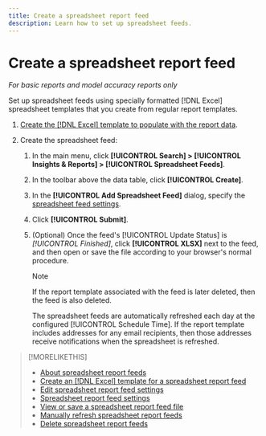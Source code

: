 ```yaml
---
title: Create a spreadsheet report feed
description: Learn how to set up spreadsheet feeds.
---
```

# Create a spreadsheet report feed

*For basic reports and model accuracy reports only*

Set up spreadsheet feeds using specially formatted [!DNL Excel] spreadsheet templates that you create from regular report templates.

1. [Create the [!DNL Excel] template to populate with the report data](spreadsheet-feed-create-excel-template.md).

2. Create the spreadsheet feed:
   
   1. In the main menu, click **[!UICONTROL Search] > [!UICONTROL Insights & Reports] > [!UICONTROL Spreadsheet Feeds]**.
   
   1. In the toolbar above the data table, click **[!UICONTROL Create]**.
   
   1. In the **[!UICONTROL Add Spreadsheet Feed]** dialog, specify the [spreadsheet feed settings](spreadsheet-feed-settings.md).
   
   1. Click **[!UICONTROL Submit]**.
   
   1. (Optional) Once the feed's [!UICONTROL Update Status] is *[!UICONTROL Finished]*, click **[!UICONTROL XLSX]** next to the feed, and then open or save the file according to your browser's normal procedure.

      >[!NOTE]
      >
      >If the report template associated with the feed is later deleted, then the feed is also deleted.

      The spreadsheet feeds are automatically refreshed each day at the configured [!UICONTROL Schedule Time]. If the report template includes addresses for any email recipients, then those addresses receive notifications when the spreadsheet is refreshed.

>[!MORELIKETHIS]
>
>* [About spreadsheet report feeds](spreadsheet-feed-about.md)
>* [Create an [!DNL Excel] template for a spreadsheet report feed](spreadsheet-feed-create-excel-template.md)
>* [Edit spreadsheet report feed settings](spreadsheet-feed-edit.md)
>* [Spreadsheet report feed settings](spreadsheet-feed-settings.md)
>* [View or save a spreadsheet report feed file](spreadsheet-feed-view-or-save.md)
>* [Manually refresh spreadsheet report feeds](spreadsheet-feed-refresh.md)
>* [Delete spreadsheet report feeds](spreadsheet-feed-delete.md)
